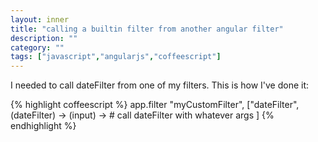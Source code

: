 ```yaml
---
layout: inner
title: "calling a builtin filter from another angular filter"
description: ""
category: ""
tags: ["javascript","angularjs","coffeescript"]
---
```

I needed to call dateFilter from one of my filters. This is how I've done it:

{% highlight coffeescript %}
app.filter "myCustomFilter", ["dateFilter", (dateFilter) ->
  (input) ->
    # call dateFilter with whatever args
]
{% endhighlight %}
